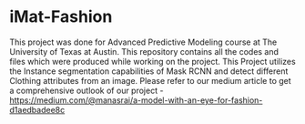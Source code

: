 # iMat-Fashion
This project was done for Advanced Predictive Modeling course at The University of Texas at Austin. This repository contains all the codes and files which were produced while working on the project.
This Project utilizes the Instance segmentation capabilities of Mask RCNN and detect different Clothing attributes from an image.
Please refer to our medium article to get a comprehensive outlook of our project - https://medium.com/@manasrai/a-model-with-an-eye-for-fashion-d1aedbadee8c
